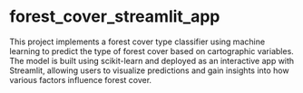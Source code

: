 # forest_cover_streamlit_app
This project implements a forest cover type classifier using machine learning to predict the type of forest cover based on cartographic variables. The model is built using scikit-learn and deployed as an interactive app with Streamlit, allowing users to visualize predictions and gain insights into how various factors influence forest cover.

